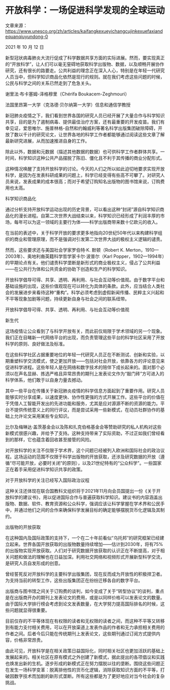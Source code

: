 # 开放科学：一场促进科学发现的全球运动
文章来源： https://www.unesco.org/zh/articles/kaifangkexueyichangcujinkexuefaxiandequanqiuyundong-0

2021 年 10 月 12 日

新型冠状病毒肺炎大流行促成了科学数据共享方面的实际进展。然而，要实现真正的“开放科学”，让人们可以毫无窒碍地获取科学出版物、数据，以及顺畅开展协作研究，还有很长的路要走。公共利益的理念正在深入人心，特别是在年轻一代研究人员当中，但科学知识商品化依然是现行的规则。就在我们考虑这些问题的时候，公民与科学之间的关系已然走到了危急关头。

谢里法·布卡塞姆-泽格穆里（Chérifa Boukacem-Zeghmouri）

法国里昂第一大学（克洛德·贝尔纳第一大学）信息和通信学教授

新冠肺炎疫情之下，我们看到世界各国的研究人员已经开展了大量合作与科学知识共享，目的是为了遏制病毒、提供最佳治疗方案，还有最重要的开发疫苗。我们有幸见证，爱思唯尔、施普林格-自然和约翰威利等著名科学出版集团破除障碍，开放了数以千计的研究论文，让世界各地的科学工作者都能够通过阅读这些文章了解最新研究进展，从而加速推进自身的工作。

除此以外，数据和元数据（描述其他数据的数据）也可供科学工作者群体共享。一时间，科学知识这种公共产品摆脱了陈旧、僵化且不利于其传播的商业分配形式。

这种情况唤醒了支持开放科学的讨论。今天的人们之所以如此迫切地要求实现开放科学，是因为在发表科研成果的问题上，科学已经变得有些高不可攀了。对研究人员来说，发表成果的成本很高；而对于希望订购知名出版物的图书馆来说，订购费用也太高。

科学知识商品化

通过分析支持开放科学运动出现的历史背景，可以看出这种“封闭”源自科学知识商品化的漫长进程。自第二次世界大战结束以来，科学知识已经形成了利润丰厚的市场，每年可以为这一领域的主要行为体——科学出版商带来数十亿欧元的收入。

在当前的表述中，关于科学开放的要求更多地指向20世纪50年代以来构建科学组织的商业和管理原理，而不是强调对引发第二次世界大战的极权主义逻辑的谴责。

然而，这些要求还与美国社会学家罗伯特·K. 默顿（Robert K. Merton，1910—2003年）、奥地利裔英籍科学哲学家卡尔·波普尔（Karl Popper，1902—1994年）的早期论点有关。他们谴责科学垄断是新形式的商业极权主义，侵占了公共利益——在公共行为体和公共资金的协助下创造和生产的科学知识。

开放科学倡导可得、共享、透明、再利用、与社会互动等价值观。由于数字平台和基础设施的出现，这些价值观现在可以转化为具体的条款。此外，应当结合人类社会的发展进步来看待这种“重构”。科学必须考虑到虚假新闻传播、民粹主义兴起和不平等现象加剧等问题，持续更新自身与社会之间的联系纽带。

开放科学倡导可得、共享、透明、再利用、与社会互动等价值观

新生代

这场疫情让公众看到了与科学开放有关，而此前仅局限于学术领域的另一个现象。我们正在目睹新一代网络平台的出现，而负责管理这些平台的科学社区采用了开放科学的原则、良好做法及标准。

在这些科学社区占据重要地位的年轻一代研究人员正在不断测试、创新和实验，以期重塑科学交流模式，使之更加开放——包括对社会开放，依靠各方的评论意见来促进科学进程。这些年轻人是在网络和数字技术的陪伴下成长起来的。面对那个必须以在声名显赫、拣选严格且异常昂贵的期刊上发表论文作为“敲门砖”方可进入的科学体系，他们敢于以自身力量去撼动。

其中一些平台在传播关于新冠肺炎疫情的科学信息方面起到了重要作用。研究人员能够实时分享成果，以速度更快、协作性更强的方式开展工作。这些平台的价值在于凭借人工智能开发出的先进功能和服务，尤其是应对源源不断的资源的能力。平台不提供传统意义上的同行评议，而是尝试采用一些新模式，在动员社群协作的基础上允许论文采用某些专业知识。

比尔及梅琳达·盖茨基金会以及陈和扎克伯格基金会等赞助研究的私人机构对这些新模式很感兴趣，并给予了支持。这种支持带来了实际资助，不过正如我们曾经看到的那样，它也蕴含着回收甚至接管的风险。

对开放科学的关注不仅限于学术界，这个问题已经被列入欧洲和国际社会的政治议程。这场运动的范围不仅限于科学出版物的开放获取，还涉及研究数据的开放（遵循“尽可能开放，必要时关闭”的原则），以及21世纪特有的“公众科学”。一些国家正在着手采用促进科学知识共享的政策。

对于开放科学的关注已经写入国际政治议程

这种关注还体现在联合国教科文组织将于2021年11月向会员国提出一份《关于开放科学的建议书》，用以促进国际合作与普遍获取科学知识。建议书的内容涵盖出版物、数据、软件、教育资源和公众科学，强调应该让科学掌握在学术界和公民手中，并通过他们之间的合作来确保科学发展目标的确定能够摆脱货币化逻辑及其制约。

出版物的开放获取

在这种国内及国际政策的支持下，一个在二十年前看似“乌托邦”的研究框架已经建立起来。世界各国开放获取的出版物数量持续增加——估计到2030年，将有75%的出版物实现开放获取。人们对于研究数据开放获取的认识正在不断提高，对于相关问题和做法的理解也在日益加深。利用社交网络和视频形式开展新型科学交流，是研究人员自发形成的创意。

曾经誓死反对开放科学的主要科学出版集团，现在反而成为开放性的积极捍卫者。为支持当前的转型工作，这些出版集团正在纷纷迁移各自的数字平台。

出版商与图书馆之间关于订购费的谈判，如今变成了关于“转型协议”的谈判，重点是在出版商开办的期刊上发表论文的费用，或是以同样价格可以发表论文的数量。由于国际大学排行榜会考虑到论文发表数量，在大学努力提高国际排名的时候，这些问题就显得很重要。

目前仅存的不平等体现在有权限的读者和无权限的读者之间，而这种不平等又转移到有能力支付相关费用，可以在开放渠道上发表作品的作者和无力承担相关费用的作者之间。后者今后只能在传统期刊上发表论文，这些期刊通过订阅方式提供内容，价格非常昂贵。

由此可见，开放科学是在相关政策日益国际化，同时相关社区也更加活跃的基础上发展起来的。相关社区在原有模式之外创建了新模式，据此提出的各项倡议和实践也焕发出新的生机。逐步形成的新模式正在努力摆脱以往的垄断。围绕这些问题正在发生一场科学变革：脱离排他性的货币化逻辑，消除获取知识方面的不平等，打破因数字技术而加剧的新形式垄断。所有这些都是为了更好地应对当今社会的复杂挑战。
